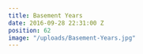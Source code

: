 ```yaml
---
title: Basement Years
date: 2016-09-28 22:31:00 Z
position: 62
image: "/uploads/Basement-Years.jpg"
---
```



